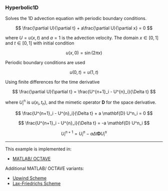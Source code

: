 ### Hyperbolic1D

Solves the 1D advection equation with periodic boundary conditions.

$$
\frac{\partial U}{\partial t} + a\frac{\partial U}{\partial x} = 0
$$

where $U=u(x,t)$ and $a=1$ is the advection velocity. The domain $x\in[0,1]$ and $t\in[0,1]$ with initial condition

$$
u(x,0) = \sin(2\pi x)
$$

Periodic boundary conditions are used

$$
u(0,t) = u(1,t)
$$

Using finite differences for the time derivative

$$
\frac{\partial U}{\partial t} = \frac{U^{n+1}_i - U^{n}_i}{\Delta t}
$$

where $U_i^n$ is $u(x_i, t_n)$, and the mimetic operator $\mathbf{D}$ for the space derivative.

$$
\frac{U^{n+1}_i - U^{n}_i}{\Delta t} + a \mathbf{D} U^n_i = 0
$$

$$
\frac{U^{n+1}_i - U^{n}_i}{\Delta t} = -a \mathbf{D} U^n_i
$$

$$
U^{n+1}_i = U^n_i - a \Delta t \mathbf{D} U^n_i
$$

---

This example is implemented in:
- [MATLAB/ OCTAVE](https://github.com/csrc-sdsu/mole/blob/master/examples/matlab/hyperbolic1D.m)

Additional MATLAB/ OCTAVE variants:
- [Upwind Scheme](https://github.com/csrc-sdsu/mole/blob/master/examples/matlab/hyperbolic1D_upwind.m)
- [Lax-Friedrichs Scheme](https://github.com/csrc-sdsu/mole/blob/master/examples/matlab/hyperbolic1D_lax_friedrichs.m)